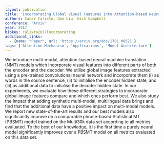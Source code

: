 ```yaml
---
layout: publication
title: 'Incorporating Global Visual Features Into Attention-based Neural Machine Translation'
authors: Iacer Calixto, Qun Liu, Nick Campbell
conference: "Arxiv"
year: 2017
bibkey: calixto2017incorporating
additional_links:
  - {name: "Paper", url: 'https://arxiv.org/abs/1701.06521'}
tags: ['Attention Mechanism', 'Applications', 'Model Architecture']
---
```

We introduce multi-modal, attention-based neural machine translation (NMT)
models which incorporate visual features into different parts of both the
encoder and the decoder. We utilise global image features extracted using a
pre-trained convolutional neural network and incorporate them (i) as words in
the source sentence, (ii) to initialise the encoder hidden state, and (iii) as
additional data to initialise the decoder hidden state. In our experiments, we
evaluate how these different strategies to incorporate global image features
compare and which ones perform best. We also study the impact that adding
synthetic multi-modal, multilingual data brings and find that the additional
data have a positive impact on multi-modal models. We report new
state-of-the-art results and our best models also significantly improve on a
comparable phrase-based Statistical MT (PBSMT) model trained on the Multi30k
data set according to all metrics evaluated. To the best of our knowledge, it
is the first time a purely neural model significantly improves over a PBSMT
model on all metrics evaluated on this data set.
